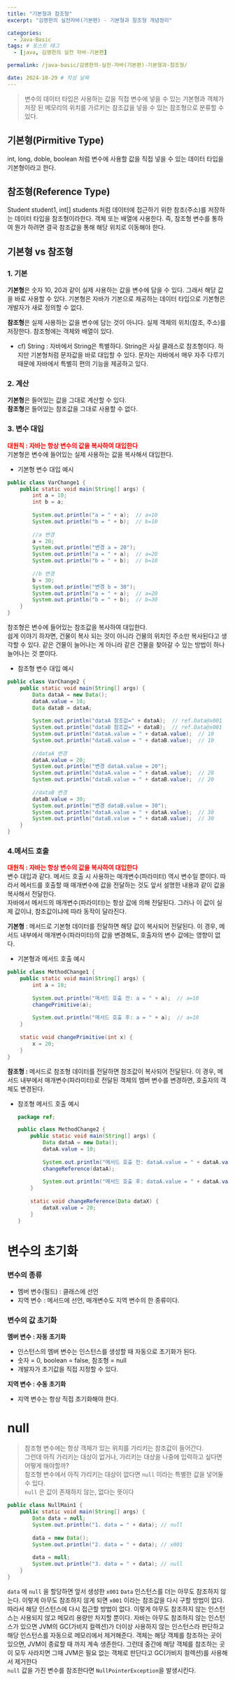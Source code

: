 ```yaml
---
title: "기본형과 참조형"
excerpt: "김영한의 실전자바(기본편) - 기본형과 참조형 개념정리"

categories:
  - Java-Basic
tags: # 포스트 태그
  - [java, 김영한의 실전 자바-기본편] 

permalink: /java-basic/김영한의-실전-자바(기본편)-기본형과-참조형/

date: 2024-10-29 # 작성 날짜
---
```


> 변수의 데이터 타입은 사용하는 값을 직접 변수에 넣을 수 있는 기본형과 객체가 저장 된 메모리의 위치를 가르키는 참조값을 넣을 수 있는 참조형으로 분류할 수 있다.

## 기본형(Pirmitive Type)
int, long, doble, boolean 처럼 변수에 사용할 값을 직접 넣을 수 있는 데이터 타입을 기본형이라고 한다.

## 참조형(Reference Type)
Student student1, int[] students 처럼 데이터에 접근하기 위한 참조(주소)를 저장하는 데이터 타입을 참조형이라한다. 객체 또는 배열에 사용한다. 즉, 참조형 변수를 통하여 뭔가 하려면 결국 참조값을 통해 해당 위치로 이동해야 한다.

## 기본형 vs 참조형
### 1. 기본
**기본형**은 숫자 10, 20과 같이 실제 사용하는 값을 변수에 담을 수 있다. 그래서 해당 값을 바로 사용할 수 있다. 기본형은 자바가 기본으로 제공하는 데이터 타입으로 기본형은 개발자가 새로 정의할 수 없다.

**참조형**은 실제 사용하는 값을 변수에 담는 것이 아니다. 실제 객체의 위치(참조, 주소)를 저장한다. 참조형에는 객체와 배열이 있다.
  - cf) String : 자바에서 String은 특별하다. String은 사실 클래스로 참조형이다. 하지만 기본형처럼 문자값을 바로 대입할 수 있다. 문자는 자바에서 매우 자주 다루기 때문에 자바에서 특별히 편의 기능을 제공하고 있다.

### 2. 계산
**기본형**은 들어있는 값을 그대로 계산할 수 있다.
<br>**참조형**은 들어있는 참조값을 그대로 사용할 수 없다.

### 3. 변수 대입  
<span style="color:red">**대원칙 : 자바는 항상 변수의 값을 복사하여 대입한다**</span>
<br>기본형은 변수에 들어있는 실제 사용하는 값을 복사해서 대입한다.
  - 기본형 변수 대입 예시
```java
public class VarChange1 {
	public static void main(String[] args) {
		int a = 10;
		int b = a;
		
		System.out.println("a = " + a);  // a=10
		System.out.println("b = " + b);  // b=10
		
		//a 변경
		a = 20;
		System.out.println("변경 a = 20");
		System.out.println("a = " + a);  // a=20
		System.out.println("b = " + b);  // b=10
		
		//b 변경
		b = 30;
		System.out.println("변경 b = 30");
		System.out.println("a = " + a);  // a=20
		System.out.println("b = " + b);  // b=30
	}
}
```

참조형은 변수에 들어있는 참조값을 복사하여 대입한다.
<br>쉽게 이야기 하자면, 건물이 복사 되는 것이 아니라 건물의 위치인 주소만 복사된다고 생각할 수 있다. 
같은 건물이 늘어나는 게 아니라 같은 건물을 찾아갈 수 있는 방법이 하나 늘어나는 것 뿐이다.
  - 참조형 변수 대입 예시
```java
public class VarChange2 {
	public static void main(String[] args) {
		Data dataA = new Data();
		dataA.value = 10;
		Data dataB = dataA;
		
		System.out.println("dataA 참조값=" + dataA);  // ref.Data@x001
		System.out.println("dataB 참조값=" + dataB);  // ref.Data@x001
		System.out.println("dataA.value = " + dataA.value);  // 10
		System.out.println("dataB.value = " + dataB.value);  // 10
		
		//dataA 변경
		dataA.value = 20;
		System.out.println("변경 dataA.value = 20");
		System.out.println("dataA.value = " + dataA.value);  // 20
		System.out.println("dataB.value = " + dataB.value);  // 20
		
		//dataB 변경
		dataB.value = 30;
		System.out.println("변경 dataB.value = 30");
		System.out.println("dataA.value = " + dataA.value);  // 30
		System.out.println("dataB.value = " + dataB.value);  // 30
	}
}
```

### 4.메서드 호출 
<span style="color:red">**대원칙 : 자바는 항상 변수의 값을 복사하여 대입한다**</span>
<br>변수 대입과 같다. 메서드 호출 시 사용하는 매개변수(파라미터) 역시 변수일 뿐이다. 따라서 메서드를 호출할 때 매개변수에 값을 전달하는 것도 앞서 설명한 내용과 같이 값을 복사해서 전달한다.
<br>자바에서 메서드의 매개변수(파라미터)는 항상 값에 의해 전달된다. 그러나 이 값이 실제 값이냐, 참조값이냐에 따라 동작이 달라진다.

**기본형** : 메서드로 기본형 데이터를 전달하면 해당 값이 복사되어 전달된다. 이 경우, 메서드 내부에서 매개변수(파라미터)의 값을 변경해도, 호출자의 변수 값에는 영향이 없다.

  - 기본형과 메서드 호출 예시
```java    
public class MethodChange1 {
	public static void main(String[] args) {
		int a = 10;
			
		System.out.println("메서드 호출 전: a = " + a);  // a=10
		changePrimitive(a);
		
		System.out.println("메서드 호출 후: a = " + a);  // a=10
	}
	
	static void changePrimitive(int x) {
		x = 20;
	}
}
```

**참조형 :** 메서드로 참조형 데이터를 전달하면 참조값이 복사되어 전달된다. 이 경우, 메서드 내부에서 매개변수(파라미터)로 전달된 객체의 멤버 변수를 변경하면, 호출자의 객체도 변경된다.
  - 참조형 메서드 호출 예시
	```java
	package ref;
	
	public class MethodChange2 {
		public static void main(String[] args) {
			Data dataA = new Data();
			dataA.value = 10;
			
			System.out.println("메서드 호출 전: dataA.value = " + dataA.value); // 10
			changeReference(dataA);
			
			System.out.println("메서드 호출 후: dataA.value = " + dataA.value); // 20
		}
		
		static void changeReference(Data dataX) {
			dataX.value = 20;
		}
	}
	```

# 변수의 초기화

### 변수의 종류

- 멤버 변수(필드) : 클래스에 선언
- 지역 변수 : 메서드에 선언, 매개변수도 지역 변수의 한 종류이다.

### 변수의 값 초기화

**멤버 변수 : 자동 초기화**
  - 인스턴스의 멤버 변수는 인스턴스를 생성할 때 자동으로 초기화가 된다.
  - 숫자 = 0, boolean = false, 참조형 = null
  - 개발자가 초기값을 직접 지정할 수 있다.

**지역 변수 : 수동 초기화**
  - 지역 변수는 항상 직접 초기화해야 한다.

# null

> 참조형 변수에는 항상 객체가 있는 위치를 가리키는 참조값이 들어간다. <br>그런데 아직 가리키는 대상이 없거나, 가리키는 대상을 나중에 입력하고 싶다면 어떻게 해야할까? <br>참조형 변수에서 아직 가리키는 대상이 없다면 `null` 이라는 특별한 값을 넣어둘 수 있다. <br>`null` 은 값이 존재하지 않는, 없다는 뜻이다

```java
public class NullMain1 {
	public static void main(String[] args) {
		Data data = null;
		System.out.println("1. data = " + data); // null
		
		data = new Data();
		System.out.println("2. data = " + data); // x001
		
		data = null;
		System.out.println("3. data = " + data); // null
	}
}
```

`data` 에 `null` 을 할당하면 앞서 생성한 `x001` `Data` 인스턴스를 더는 아무도 참조하지 않는다. 이렇게 아무도 참조하지 않게 되면 `x001` 이라는 참조값을 다시 구할 방법이 없다. 따라서 해당 인스턴스에 다시 접근할 방법이 없다. 이렇게 아무도 참조하지 않는 인스턴스는 사용되지 않고 메모리 용량만 차지할 뿐이다. 자바는 아무도 참조하지 않는 인스턴스가 있으면 JVM의 GC(가비지 컬렉션)가 더이상 사용하지 않는 인스턴스라 판단하고 해당 인스턴스를 자동으로 메모리에서 제거해준다. 객체는 해당 객체를 참조하는 곳이 있으면, JVM이 종료할 때 까지 계속 생존한다. 그런데 중간에 해당 객체를 참조하는 곳이 모두 사라지면 그때 JVM은 필요 없는 객체로 판단다고 GC(가비지 컬렉션)를 사용해서 제거한다
<br>`null` 값을 가진 변수를 참조한다면 `NullPointerException`을 발생시킨다.